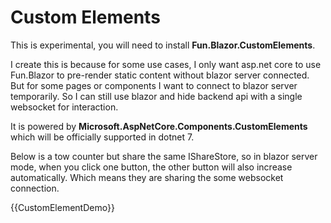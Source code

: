 # Custom Elements

This is experimental, you will need to install **Fun.Blazor.CustomElements**.

I create this is because for some use cases, I only want asp.net core to use Fun.Blazor to pre-render static content without blazor server connected. But for some pages or components I want to connect to blazor server temporarily. So I can still use blazor and hide backend api with a single websocket for interaction.

It is powered by **Microsoft.AspNetCore.Components.CustomElements** which will be officially supported in dotnet 7.

Below is a tow counter but share the same IShareStore, so in blazor server mode, when you click one button, the other button will also increase automatically. Which means they are sharing the some websocket connection.  

{{CustomElementDemo}}
